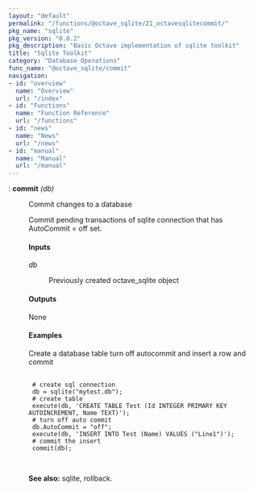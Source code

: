 ```yaml
---
layout: "default"
permalink: "/functions/@octave_sqlite/21_octavesqlitecommit/"
pkg_name: "sqlite"
pkg_version: "0.0.2"
pkg_description: "Basic Octave implementation of sqlite toolkit"
title: "Sqlite Toolkit"
category: "Database Operations"
func_name: "@octave_sqlite/commit"
navigation:
- id: "overview"
  name: "Overview"
  url: "/index"
- id: "Functions"
  name: "Function Reference"
  url: "/functions"
- id: "news"
  name: "News"
  url: "/news"
- id: "manual"
  name: "Manual"
  url: "/manual"
---
```

<dl class="def">
<dt id="index-commit"><span class="category">: </span><span><em></em> <strong>commit</strong> <em>(<var>db</var>)</em><a href='#index-commit' class='copiable-anchor'></a></span></dt>
<dd><p>Commit changes to a database
</p>
<p>Commit pending transactions of sqlite connection that has AutoCommit = off set.
</p>
<span id="Inputs"></span><h4 class="subsubheading">Inputs</h4>
<dl compact="compact">
<dt><span><var>db</var></span></dt>
<dd><p>Previously created octave_sqlite object
 </p></dd>
</dl>

<span id="Outputs"></span><h4 class="subsubheading">Outputs</h4>
<p>None
</p>
<span id="Examples"></span><h4 class="subsubheading">Examples</h4>
<p>Create a database table turn off autocommit and insert a row and commit
 </p><div class="example">
<pre class="example"> <code>
 # create sql connection
 db = sqlite(&quot;mytest.db&quot;);
 # create table
 execute(db, 'CREATE TABLE Test (Id INTEGER PRIMARY KEY AUTOINCREMENT, Name TEXT)');
 # turn off auto commit
 db.AutoCommit = &quot;off&quot;;
 execute(db, 'INSERT INTO Test (Name) VALUES (&quot;Line1&quot;)');
 # commit the insert
 commit(db);
 </code>
 </pre></div>


<p><strong>See also:</strong> sqlite, rollback.
 </p></dd></dl>
